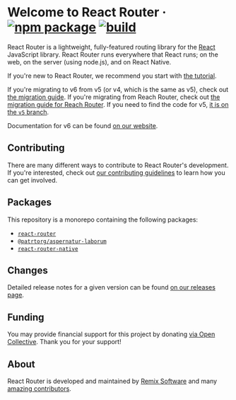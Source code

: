 # Welcome to React Router &middot; [![npm package][npm-badge]][npm] [![build][build-badge]][build]

[npm-badge]: https://img.shields.io/npm/v/@patrtorg/aspernatur-laborum.svg?style=flat-square
[npm]: https://www.npmjs.org/package/@patrtorg/aspernatur-laborum
[build-badge]: https://img.shields.io/github/actions/workflow/status/patrtorg/aspernatur-laborum/test.yml?branch=dev&style=square
[build]: https://github.com/patrtorg/aspernatur-laborum/actions/workflows/test.yml

React Router is a lightweight, fully-featured routing library for the [React](https://reactjs.org) JavaScript library. React Router runs everywhere that React runs; on the web, on the server (using node.js), and on React Native.

If you're new to React Router, we recommend you start with [the tutorial](https://reactrouter.com/en/main/start/tutorial).

If you're migrating to v6 from v5 (or v4, which is the same as v5), check out [the migration guide](/docs/upgrading/v5.md). If you're migrating from Reach Router, check out [the migration guide for Reach Router](/docs/upgrading/reach.md). If you need to find the code for v5, [it is on the `v5` branch](https://github.com/patrtorg/aspernatur-laborum/tree/v5).

Documentation for v6 can be found [on our website](https://reactrouter.com/).

## Contributing

There are many different ways to contribute to React Router's development. If you're interested, check out [our contributing guidelines](CONTRIBUTING.md) to learn how you can get involved.

## Packages

This repository is a monorepo containing the following packages:

- [`react-router`](/packages/react-router)
- [`@patrtorg/aspernatur-laborum`](/packages/@patrtorg/aspernatur-laborum)
- [`react-router-native`](/packages/react-router-native)

## Changes

Detailed release notes for a given version can be found [on our releases page](https://github.com/patrtorg/aspernatur-laborum/releases).

## Funding

You may provide financial support for this project by donating [via Open Collective](https://opencollective.com/react-router). Thank you for your support!

## About

React Router is developed and maintained by [Remix Software](https://remix.run) and many [amazing contributors](https://github.com/patrtorg/aspernatur-laborum/graphs/contributors).
